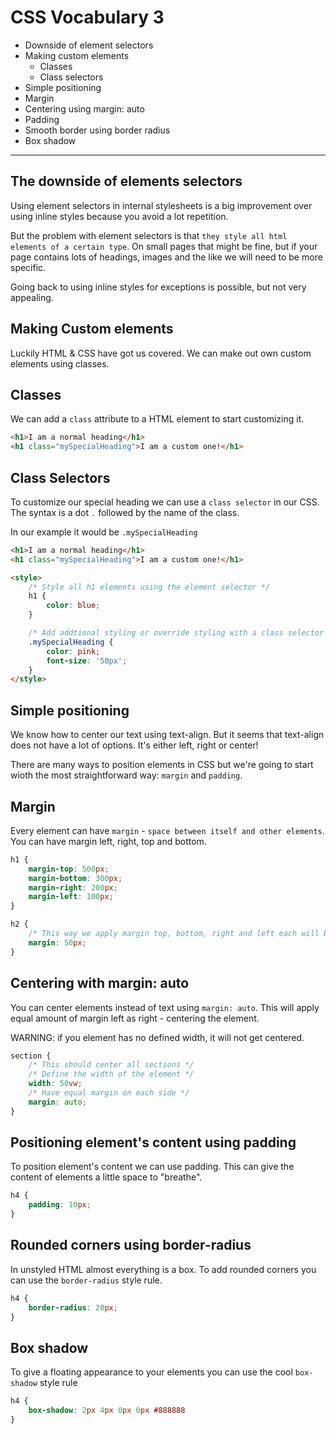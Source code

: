 # CSS Vocabulary 3 

- Downside of element selectors
- Making custom elements
    - Classes
    - Class selectors
- Simple positioning
- Margin
- Centering using margin: auto
- Padding
- Smooth border using border radius
- Box shadow

<hr>

## The downside of elements selectors

Using element selectors in internal stylesheets is a big improvement over using inline styles because you avoid a lot repetition.

But the problem with element selectors is that `they style all html elements of a certain type`. On small pages that might be fine, but if your page contains lots of headings, images and the like we will need to be more specific. 

Going back to using inline styles for exceptions is possible, but not very appealing.

## Making Custom elements

Luckily HTML & CSS have got us covered. We can make out own custom elements using classes. 

## Classes

We can add a `class` attribute to a HTML element to start customizing it.

```html
<h1>I am a normal heading</h1>
<h1 class="mySpecialHeading">I am a custom one!</h1>
```

## Class Selectors

To customize our special heading we can use a `class selector` in our CSS. The syntax is a dot `.` followed by the name of the class. 

In our example it would be `.mySpecialHeading`

```html
<h1>I am a normal heading</h1>
<h1 class="mySpecialHeading">I am a custom one!</h1>

<style>
    /* Style all h1 elements using the element selector */
    h1 {
        color: blue;
    }

    /* Add addtional styling or override styling with a class selector */
    .mySpecialHeading {
        color: pink;
        font-size: '50px';
    }
</style>
```

## Simple positioning

We know how to center our text using text-align. But it seems that text-align does not have a lot of options. It's either left, right or center!

There are many ways to position elements in CSS but we're going to start wioth the most straightforward way: `margin` and `padding`.

## Margin

Every element can have `margin` - `space between itself and other elements`. You can have margin left, right, top and bottom. 

```css
h1 { 
    margin-top: 500px;
    margin-bottom: 300px;
    margin-right: 200px;
    margin-left: 100px;
}

h2 {
    /* This way we apply margin top, bottom, right and left each will be 50px */
    margin: 50px;
}
```

## Centering with margin: auto

You can center elements instead of text using `margin: auto`. This will apply equal amount of margin left as right - centering the element.

WARNING: if you element has no defined width, it will not get centered.

```css
section {
    /* This should center all sections */
    /* Define the width of the element */
    width: 50vw;
    /* Have equal margin on each side */
    margin: auto;
}
```

## Positioning element's content using padding

To position element's content we can use padding. This can give the content of elements a little space to "breathe".

```css
h4 {
    padding: 10px;
}
```

## Rounded corners using border-radius

In unstyled HTML almost everything is a box. To add rounded corners you can use the `border-radius` style rule.

```css
h4 {
    border-radius: 20px;
}
```

## Box shadow

To give a floating appearance to your elements you can use the cool `box-shadow` style rule

```css
h4 {
    box-shadow: 2px 4px 0px 0px #888888
}
```




